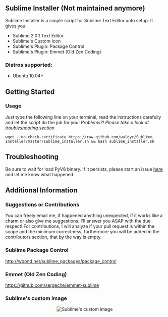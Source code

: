 ## Sublime Installer (Not maintained anymore)

Sublime Installer is a simple script for Sublime Text Editor auto setup. It gives you:
  * Sublime 2.0.1 Text Editor
  * Sublime's Custom Icon
  * Sublime's Plugin: Package Control
  * Sublime's Plugin: Emmet (Old Zen Coding)

### Distros supported:
 * Ubuntu 10.04+


## Getting Started

### Usage
Just type the following line on your terminal, read the instructions carefully and let the script do the job for you!
_Problems?! Please take a look at [troubleshooting section](https://github.com/waldyr/Sublime-Installer/edit/master/README.md#troubleshooting)_

````
wget --no-check-certificate https://raw.github.com/waldyr/Sublime-Installer/master/sublime_installer.sh && bash sublime_installer.sh
````

## Troubleshooting

Be sure to wait for load PyV8 binary. If it persists, please start an issue [here](https://github.com/waldyr/Sublime-Installer/issues/new) and let me know what happened.

## Additional Information

### Suggestions or Contributions
You can freely email me, if happened anything unexpected, if it works like a charm or also give me suggestions. I'll answer you ASAP with the due respect!
For contributions, I will analyze if your pull request is within the scope and the minimum correctness, furthermore you will be added in the contributors section, that by the way is empty.

### Sublime Package Control
http://wbond.net/sublime_packages/package_control

### Emmet (Old Zen Coding)
https://github.com/sergeche/emmet-sublime

### Sublime's custom image
<p align="center">
  <img src="https://github.com/waldyr/Sublime-Installer/blob/master/sublime_text.png?raw=true" alt="Sublime's custom image"/>
</p>
